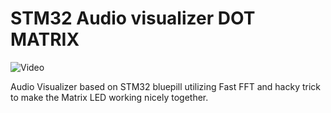 # STM32 Audio visualizer DOT MATRIX

![Video](Preview/Video.gif)

Audio Visualizer based on STM32 bluepill utilizing Fast FFT and hacky trick to make the Matrix LED working nicely together. 